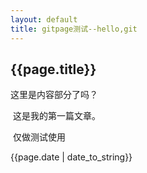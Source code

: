 ```yaml
---
layout: default
title: gitpage测试--hello,git
---
```


<h2>{{page.title}}</h2>

<p>这里是内容部分了吗？

​	这是我的第一篇文章。

​	仅做测试使用

</p>

<p> {{page.date | date_to_string}}</p>